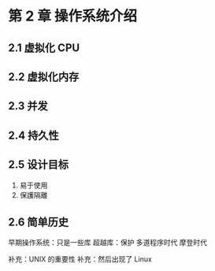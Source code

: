 # 第 2 章 操作系统介绍

## 2.1 虚拟化 CPU 

## 2.2 虚拟化内存 

## 2.3 并发 

## 2.4 持久性

## 2.5 设计目标 

1. 易于使用
2. 保護隔離

## 2.6 简单历史 

早期操作系统：只是一些库 
超越库：保护 
多道程序时代 
摩登时代

补充：UNIX 的重要性
补充：然后出现了 Linux
